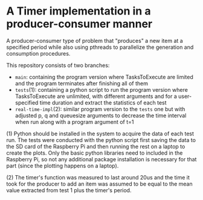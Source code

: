 # A Timer implementation in a producer-consumer manner
A producer-consumer type of problem that "produces" a new item at a specified period  while also using pthreads to parallelize the generation and consumption procedures.

This repository consists of two branches:
* `main`: containing the program version where TasksToExecute are limited and the program terminates after finishing all of them
* `tests`(1): containing a python script to run the program version where TasksToExecute are unlimited, with different arguments and for a user-specified time duration and extract the statistics of each test
* `real-time-impl`(2): similar program version to the `tests` one but with adjusted p, q and queuesize arguments to decrease the time interval when run along with a program argument of t=1

(1) Python should be installed in the system to acquire the data of each test run. The tests were conducted with the python script first saving the data to the SD card of the Raspberry Pi and then running the rest on a laptop to create the plots. Only the basic python libraries need to included in the Raspberry Pi, so not any additional package installation is necessary for that part (since the plotting happens on a laptop). 

(2) The timer's function was measured to last around 20us and the time it took for the producer to add an item was assumed to be equal to the mean value extracted from test 1 plus the timer's period. 
